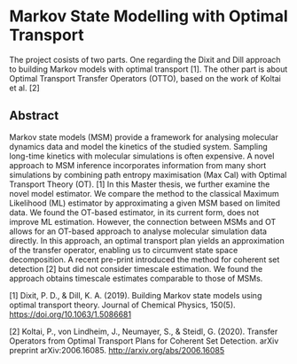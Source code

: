 # Markov State Modelling with Optimal Transport

The project cosists of two parts. One regarding the Dixit and Dill approach to building Markov models with optimal transport [1]. The other part is about Optimal Transport Transfer Operators (OTTO), based on the work of Koltai et al. [2]

## Abstract

Markov state models (MSM) provide a framework for analysing molecular dynamics data and model the kinetics of the studied system. Sampling long-time kinetics with molecular simulations is often expensive. A novel approach to MSM inference incorporates information from many short simulations by combining path entropy maximisation (Max Cal) with Optimal Transport Theory (OT). [1] In this Master thesis, we further examine the novel model estimator. We compare the method to the classical Maximum Likelihood (ML) estimator by approximating a given MSM based on limited data. We found the OT-based estimator, in its current form, does not improve ML estimation. However, the connection between MSMs and OT allows for an OT-based approach to analyse molecular simulation data directly. In this approach, an optimal transport plan yields an approximation of the transfer operator, enabling us to circumvent state space decomposition. A recent pre-print introduced the method for coherent set detection [2] but did not consider timescale estimation. We found the approach obtains timescale estimates comparable to those of MSMs.

[1] Dixit, P. D., & Dill, K. A. (2019). Building Markov state models using optimal transport theory. Journal of Chemical Physics, 150(5). https://doi.org/10.1063/1.5086681

[2] Koltai, P., von Lindheim, J., Neumayer, S., & Steidl, G. (2020). Transfer Operators from Optimal Transport Plans for Coherent Set Detection. arXiv preprint arXiv:2006.16085. http://arxiv.org/abs/2006.16085
